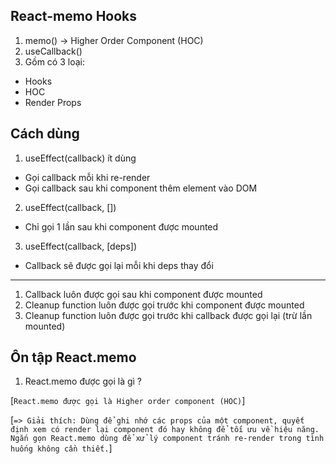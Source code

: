 ## React-memo Hooks

1.  memo() -> Higher Order Component (HOC)
2.  useCallback()
3.  Gồm có 3 loại:

- Hooks
- HOC
- Render Props

## Cách dùng

1.  useEffect(callback) ít dùng

- Gọi callback mỗi khi re-render
- Gọi callback sau khi component thêm element vào DOM

2.  useEffect(callback, [])

- Chỉ gọi 1 lần sau khi component được mounted

3.  useEffect(callback, [deps])

- Callback sẽ được gọi lại mỗi khi deps thay đổi

---

1.  Callback luôn được gọi sau khi component được mounted
2.  Cleanup function luôn được gọi trước khi component được mounted
3.  Cleanup function luôn được gọi trước khi callback được gọi lại (trừ lần mounted)

## Ôn tập React.memo

1. React.memo được gọi là gì ?

[`React.memo được gọi là Higher order component (HOC)`]

[`=> Giải thích: Dùng để ghi nhớ các props của một component, quyết định xem có render lại component đó hay không để tối ưu về hiệu năng. Ngắn gọn React.memo dùng để xử lý component tránh re-render trong tình huống không cần thiết.`]
